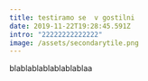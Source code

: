 ```yaml
---
title: testiramo se  v gostilni
date: 2019-11-22T19:28:45.591Z
intro: "22222222222222"
image: /assets/secondarytile.png
---
```


blablablablablablablaa
